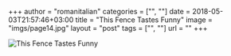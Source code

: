 +++
author = "romanitalian"
categories = ["", ""]
date = 2018-05-03T21:57:46+03:00
title = "This Fence Tastes Funny"
image = "imgs/page14.jpg"
layout = "post"
tags = ["", ""]
url = ""
+++

![This Fence Tastes Funny](/imgs/page14.jpg "This Fence Tastes Funny")
